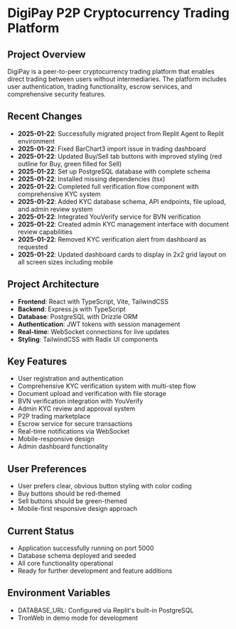# DigiPay P2P Cryptocurrency Trading Platform

## Project Overview
DigiPay is a peer-to-peer cryptocurrency trading platform that enables direct trading between users without intermediaries. The platform includes user authentication, trading functionality, escrow services, and comprehensive security features.

## Recent Changes
- **2025-01-22**: Successfully migrated project from Replit Agent to Replit environment
- **2025-01-22**: Fixed BarChart3 import issue in trading dashboard
- **2025-01-22**: Updated Buy/Sell tab buttons with improved styling (red outline for Buy, green filled for Sell)
- **2025-01-22**: Set up PostgreSQL database with complete schema
- **2025-01-22**: Installed missing dependencies (tsx)
- **2025-01-22**: Completed full verification flow component with comprehensive KYC system
- **2025-01-22**: Added KYC database schema, API endpoints, file upload, and admin review system
- **2025-01-22**: Integrated YouVerify service for BVN verification
- **2025-01-22**: Created admin KYC management interface with document review capabilities
- **2025-01-22**: Removed KYC verification alert from dashboard as requested
- **2025-01-22**: Updated dashboard cards to display in 2x2 grid layout on all screen sizes including mobile

## Project Architecture
- **Frontend**: React with TypeScript, Vite, TailwindCSS
- **Backend**: Express.js with TypeScript
- **Database**: PostgreSQL with Drizzle ORM
- **Authentication**: JWT tokens with session management
- **Real-time**: WebSocket connections for live updates
- **Styling**: TailwindCSS with Radix UI components

## Key Features
- User registration and authentication
- Comprehensive KYC verification system with multi-step flow
- Document upload and verification with file storage
- BVN verification integration with YouVerify
- Admin KYC review and approval system
- P2P trading marketplace
- Escrow service for secure transactions
- Real-time notifications via WebSocket
- Mobile-responsive design
- Admin dashboard functionality

## User Preferences
- User prefers clear, obvious button styling with color coding
- Buy buttons should be red-themed
- Sell buttons should be green-themed
- Mobile-first responsive design approach

## Current Status
- Application successfully running on port 5000
- Database schema deployed and seeded
- All core functionality operational
- Ready for further development and feature additions

## Environment Variables
- DATABASE_URL: Configured via Replit's built-in PostgreSQL
- TronWeb in demo mode for development